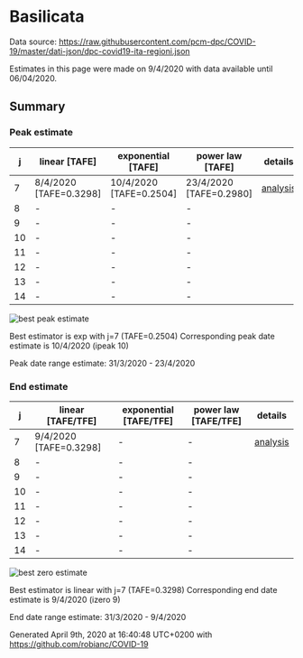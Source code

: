 # Basilicata


Data source: https://raw.githubusercontent.com/pcm-dpc/COVID-19/master/dati-json/dpc-covid19-ita-regioni.json

Estimates in this page were made on 9/4/2020 with data available until 06/04/2020.


## Summary 

### Peak estimate 
|j|linear [TAFE]|exponential [TAFE]|power law [TAFE]|details|
|---|----|-----------|---------|-------|
|7|8/4/2020 [TAFE=0.3298]|10/4/2020 [TAFE=0.2504]|23/4/2020 [TAFE=0.2980]|[analysis](COVID-19_basilicata_j7_2020-04-06.md)|
|8|-|-|-||
|9|-|-|-||
|10|-|-|-||
|11|-|-|-||
|12|-|-|-||
|13|-|-|-||
|14|-|-|-||

![best peak estimate](COVID-19_basilicata_j7_2020-04-06.png)

Best estimator is exp with j=7 (TAFE=0.2504)
Corresponding peak date estimate is 10/4/2020 (ipeak 10)


Peak date range estimate: 31/3/2020 - 23/4/2020

### End estimate 
|j|linear [TAFE/TFE]|exponential [TAFE/TFE]|power law [TAFE/TFE]|details|
|---|----|-----------|---------|-------|
|7|9/4/2020 [TAFE=0.3298]|-|-|[analysis](COVID-19_basilicata_j7_2020-04-06.md)|
|8|-|-|-||
|9|-|-|-||
|10|-|-|-||
|11|-|-|-||
|12|-|-|-||
|13|-|-|-||
|14|-|-|-||

![best zero estimate](COVID-19_basilicata_j7_2020-04-06.png)

Best estimator is linear with j=7 (TAFE=0.3298)
Corresponding end date estimate is 9/4/2020 (izero 9)


End date range estimate: 31/3/2020 - 9/4/2020

Generated April 9th, 2020 at 16:40:48 UTC+0200 with https://github.com/robianc/COVID-19
